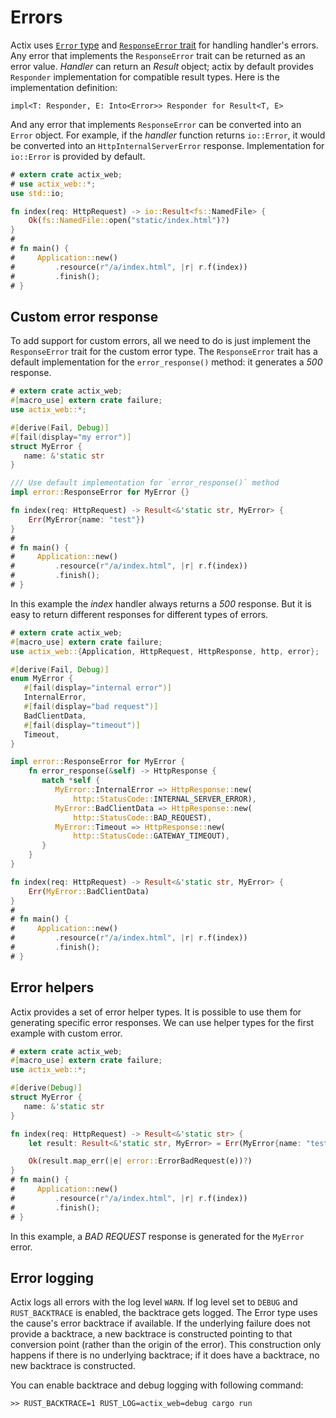 # Errors

Actix uses [`Error` type](../actix_web/error/struct.Error.html)
and [`ResponseError` trait](../actix_web/error/trait.ResponseError.html)
for handling handler's errors.
Any error that implements the `ResponseError` trait can be returned as an error value.
*Handler* can return an *Result* object; actix by default provides
`Responder` implementation for compatible result types. Here is the implementation
definition:

```rust,ignore
impl<T: Responder, E: Into<Error>> Responder for Result<T, E>
```

And any error that implements `ResponseError` can be converted into an `Error` object.
For example, if the *handler* function returns `io::Error`, it would be converted
into an `HttpInternalServerError` response. Implementation for `io::Error` is provided
by default.

```rust
# extern crate actix_web;
# use actix_web::*;
use std::io;

fn index(req: HttpRequest) -> io::Result<fs::NamedFile> {
    Ok(fs::NamedFile::open("static/index.html")?)
}
#
# fn main() {
#     Application::new()
#         .resource(r"/a/index.html", |r| r.f(index))
#         .finish();
# }
```

## Custom error response

To add support for custom errors, all we need to do is just implement the `ResponseError` trait
for the custom error type. The `ResponseError` trait has a default implementation
for the `error_response()` method: it generates a *500* response.

```rust
# extern crate actix_web;
#[macro_use] extern crate failure;
use actix_web::*;

#[derive(Fail, Debug)]
#[fail(display="my error")]
struct MyError {
   name: &'static str
}

/// Use default implementation for `error_response()` method
impl error::ResponseError for MyError {}

fn index(req: HttpRequest) -> Result<&'static str, MyError> {
    Err(MyError{name: "test"})
}
#
# fn main() {
#     Application::new()
#         .resource(r"/a/index.html", |r| r.f(index))
#         .finish();
# }
```

In this example the *index* handler always returns a *500* response. But it is easy
to return different responses for different types of errors.

```rust
# extern crate actix_web;
#[macro_use] extern crate failure;
use actix_web::{Application, HttpRequest, HttpResponse, http, error};

#[derive(Fail, Debug)]
enum MyError {
   #[fail(display="internal error")]
   InternalError,
   #[fail(display="bad request")]
   BadClientData,
   #[fail(display="timeout")]
   Timeout,
}

impl error::ResponseError for MyError {
    fn error_response(&self) -> HttpResponse {
       match *self {
          MyError::InternalError => HttpResponse::new(
              http::StatusCode::INTERNAL_SERVER_ERROR),
          MyError::BadClientData => HttpResponse::new(
              http::StatusCode::BAD_REQUEST),
          MyError::Timeout => HttpResponse::new(
              http::StatusCode::GATEWAY_TIMEOUT),
       }
    }
}

fn index(req: HttpRequest) -> Result<&'static str, MyError> {
    Err(MyError::BadClientData)
}
#
# fn main() {
#     Application::new()
#         .resource(r"/a/index.html", |r| r.f(index))
#         .finish();
# }
```

## Error helpers

Actix provides a set of error helper types. It is possible to use them for generating
specific error responses. We can use helper types for the first example with custom error.

```rust
# extern crate actix_web;
#[macro_use] extern crate failure;
use actix_web::*;

#[derive(Debug)]
struct MyError {
   name: &'static str
}

fn index(req: HttpRequest) -> Result<&'static str> {
    let result: Result<&'static str, MyError> = Err(MyError{name: "test"});

    Ok(result.map_err(|e| error::ErrorBadRequest(e))?)
}
# fn main() {
#     Application::new()
#         .resource(r"/a/index.html", |r| r.f(index))
#         .finish();
# }
```

In this example, a *BAD REQUEST* response is generated for the `MyError` error.

## Error logging

Actix logs all errors with the log level `WARN`. If log level set to `DEBUG`
and `RUST_BACKTRACE` is enabled, the backtrace gets logged. The Error type uses
the cause's error backtrace if available. If the underlying failure does not provide
a backtrace, a new backtrace is constructed pointing to that conversion point
(rather than the origin of the error). This construction only happens if there
is no underlying backtrace; if it does have a backtrace, no new backtrace is constructed.

You can enable backtrace and debug logging with following command:

```
>> RUST_BACKTRACE=1 RUST_LOG=actix_web=debug cargo run
```
